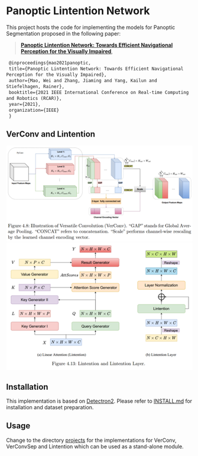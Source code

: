 # Panoptic Lintention Network
This project hosts the code for implementing the models for Panoptic Segmentation proposed in the following paper:

> [**Panoptic Lintention Network: Towards Efficient Navigational Perception for the Visually Impaired**](https://arxiv.org/abs/2103.04128),
```
 @inproceedings{mao2021panoptic,
 title={Panoptic Lintention Network: Towards Efficient Navigational Perception for the Visually Impaired},
 author={Mao, Wei and Zhang, Jiaming and Yang, Kailun and Stiefelhagen, Rainer},
 booktitle={2021 IEEE International Conference on Real-time Computing and Robotics (RCAR)},
 year={2021},
 organization={IEEE}
 }
```

## VerConv and Lintention
![verconv](./figures/verconv.png)
![Lintention](./figures/Lintention.png)

## Installation
This implementation is based on [Detectron2](https://github.com/facebookresearch/detectron2). Please refer to [INSTALL.md](INSTALL.md) for installation and dataset preparation.

## Usage
Change to the directory [projects](projects/) for the implementations for VerConv, VerConvSep and Lintention which can be used as a stand-alone module.
